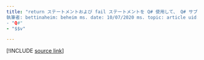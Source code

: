 ```yaml
---
title: "return ステートメントおよび fail ステートメントを Q# 使用して、 Q# サブルーチンまたはプログラムを終了する方法について説明します。
執筆者: bettinaheim: beheim ms. date: 10/07/2020 ms. topic: article uid: returnsandtermination no loc (場所: no):
- "Q#"
- "$$v"

---
```


<!---
# Returns and termination in Q#
-->

[!INCLUDE [source link](~/includes/qsharp-language/Specifications/Language/2_Statements/ReturnsAndTermination.md)]

